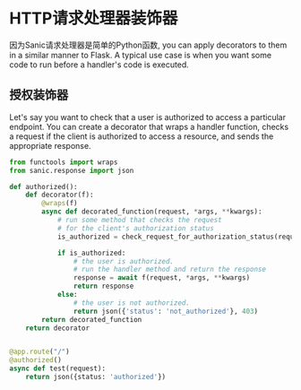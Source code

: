 # HTTP请求处理器装饰器

因为Sanic请求处理器是简单的Python函数, you can apply decorators to them in a similar manner to Flask. A typical use case is when you want some code to run before a handler's code is executed. 

## 授权装饰器

Let's say you want to check that a user is authorized to access a particular endpoint. You can create a decorator that wraps a handler function, checks a request if the client is authorized to access a resource, and sends the appropriate response.


```python
from functools import wraps
from sanic.response import json

def authorized():
    def decorator(f):
        @wraps(f)
        async def decorated_function(request, *args, **kwargs):
            # run some method that checks the request
            # for the client's authorization status
            is_authorized = check_request_for_authorization_status(request)

            if is_authorized:
                # the user is authorized.
                # run the handler method and return the response
                response = await f(request, *args, **kwargs)
                return response
            else:
                # the user is not authorized. 
                return json({'status': 'not_authorized'}, 403)
        return decorated_function
    return decorator


@app.route("/")
@authorized()
async def test(request):
    return json({status: 'authorized'})
``` 


